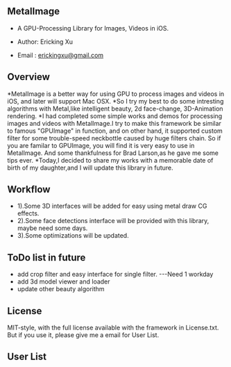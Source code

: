 ## MetalImage ##

* A GPU-Processing Library for Images, Videos in iOS.

* Author: Ericking Xu
* Email : erickingxu@gmail.com


## Overview ##

*MetalImage is a better way for using GPU to process images and videos in iOS, and later will support Mac OSX.
*So I try my best to do some intresting algorithms with Metal,like intelligent beauty, 2d face-change, 3D-Animation rendering.
*I had completed some simple works and demos for processing images and videos with MetalImage.I try to make this framework be similar to famous "GPUImage" in function, and on other hand, it supported custom filter for some trouble-speed neckbottle caused by huge filters chain.
So if you are familar to GPUImage, you will find it is very easy to use in MetalImage. And some thankfulness for Brad Larson,as he gave me some tips ever.
*Today,I decided to share my works with a memorable date of birth of my daughter,and I will update this library in future.

## Workflow 
* 1).Some 3D interfaces will be added for easy using metal draw CG effects.
* 2).Some face detections interface will be provided with this library, maybe need some days.
* 3).Some optimizations will be updated.

## ToDo list in future

* add crop filter and easy interface for single filter. ---Need 1 workday
* add 3d model viewer and loader 
* update other beauty algorithm

## License ##

MIT-style, with the full license available with the framework in License.txt.
But if you use it, please give me a email for User List.

## User List ## 
